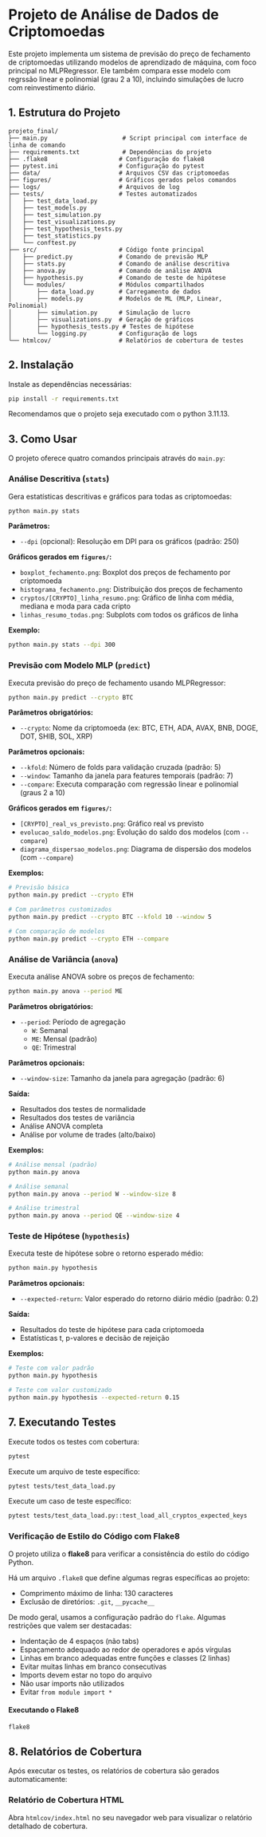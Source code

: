 # Projeto de Análise de Dados de Criptomoedas

Este projeto implementa um sistema de previsão do preço de fechamento de criptomoedas utilizando modelos de
aprendizado de máquina, com foco principal no MLPRegressor. Ele também compara esse modelo com regrssão linear
e polinomial (grau 2 a 10), incluindo simulações de lucro com reinvestimento diário.

## 1. Estrutura do Projeto

```
projeto_final/
├── main.py                     # Script principal com interface de linha de comando
├── requirements.txt            # Dependências do projeto
├── .flake8                    # Configuração do flake8
├── pytest.ini                 # Configuração do pytest
├── data/                      # Arquivos CSV das criptomoedas
├── figures/                   # Gráficos gerados pelos comandos
├── logs/                      # Arquivos de log
├── tests/                     # Testes automatizados
│   ├── test_data_load.py
│   ├── test_models.py
│   ├── test_simulation.py
│   ├── test_visualizations.py
│   ├── test_hypothesis_tests.py
│   ├── test_statistics.py
│   └── conftest.py
├── src/                       # Código fonte principal
│   ├── predict.py             # Comando de previsão MLP
│   ├── stats.py               # Comando de análise descritiva
│   ├── anova.py               # Comando de análise ANOVA
│   ├── hypothesis.py          # Comando de teste de hipótese
│   └── modules/               # Módulos compartilhados
│       ├── data_load.py       # Carregamento de dados
│       ├── models.py          # Modelos de ML (MLP, Linear, Polinomial)
│       ├── simulation.py      # Simulação de lucro
│       ├── visualizations.py  # Geração de gráficos
│       ├── hypothesis_tests.py # Testes de hipótese
│       └── logging.py         # Configuração de logs
└── htmlcov/                   # Relatórios de cobertura de testes
```

## 2. Instalação

Instale as dependências necessárias:

```bash
pip install -r requirements.txt
```

Recomendamos que o projeto seja executado com o python 3.11.13.

## 3. Como Usar

O projeto oferece quatro comandos principais através do `main.py`:

### Análise Descritiva (`stats`)

Gera estatísticas descritivas e gráficos para todas as criptomoedas:

```bash
python main.py stats
```

**Parâmetros:**
- `--dpi` (opcional): Resolução em DPI para os gráficos (padrão: 250)

**Gráficos gerados em `figures/`:**
- `boxplot_fechamento.png`: Boxplot dos preços de fechamento por criptomoeda
- `histograma_fechamento.png`: Distribuição dos preços de fechamento
- `cryptos/[CRYPTO]_linha_resumo.png`: Gráfico de linha com média, mediana e moda para cada cripto
- `linhas_resumo_todas.png`: Subplots com todos os gráficos de linha

**Exemplo:**
```bash
python main.py stats --dpi 300
```

### Previsão com Modelo MLP (`predict`)

Executa previsão do preço de fechamento usando MLPRegressor:

```bash
python main.py predict --crypto BTC
```

**Parâmetros obrigatórios:**
- `--crypto`: Nome da criptomoeda (ex: BTC, ETH, ADA, AVAX, BNB, DOGE, DOT, SHIB, SOL, XRP)

**Parâmetros opcionais:**
- `--kfold`: Número de folds para validação cruzada (padrão: 5)
- `--window`: Tamanho da janela para features temporais (padrão: 7)
- `--compare`: Executa comparação com regressão linear e polinomial (graus 2 a 10)

**Gráficos gerados em `figures/`:**
- `[CRYPTO]_real_vs_previsto.png`: Gráfico real vs previsto
- `evolucao_saldo_modelos.png`: Evolução do saldo dos modelos (com `--compare`)
- `diagrama_dispersao_modelos.png`: Diagrama de dispersão dos modelos (com `--compare`)

**Exemplos:**
```bash
# Previsão básica
python main.py predict --crypto ETH

# Com parâmetros customizados
python main.py predict --crypto BTC --kfold 10 --window 5

# Com comparação de modelos
python main.py predict --crypto ETH --compare
```

### Análise de Variância (`anova`)

Executa análise ANOVA sobre os preços de fechamento:

```bash
python main.py anova --period ME
```

**Parâmetros obrigatórios:**
- `--period`: Período de agregação
  - `W`: Semanal
  - `ME`: Mensal (padrão)
  - `QE`: Trimestral

**Parâmetros opcionais:**
- `--window-size`: Tamanho da janela para agregação (padrão: 6)

**Saída:**
- Resultados dos testes de normalidade
- Resultados dos testes de variância
- Análise ANOVA completa
- Análise por volume de trades (alto/baixo)

**Exemplos:**
```bash
# Análise mensal (padrão)
python main.py anova

# Análise semanal
python main.py anova --period W --window-size 8

# Análise trimestral
python main.py anova --period QE --window-size 4
```

### Teste de Hipótese (`hypothesis`)

Executa teste de hipótese sobre o retorno esperado médio:

```bash
python main.py hypothesis
```

**Parâmetros opcionais:**
- `--expected-return`: Valor esperado do retorno diário médio (padrão: 0.2)

**Saída:**
- Resultados do teste de hipótese para cada criptomoeda
- Estatísticas t, p-valores e decisão de rejeição

**Exemplos:**
```bash
# Teste com valor padrão
python main.py hypothesis

# Teste com valor customizado
python main.py hypothesis --expected-return 0.15
```

## 7. Executando Testes

Execute todos os testes com cobertura:

```bash
pytest
```

Execute um arquivo de teste específico:

```bash
pytest tests/test_data_load.py
```

Execute um caso de teste específico:

```bash
pytest tests/test_data_load.py::test_load_all_cryptos_expected_keys
```

### Verificação de Estilo do Código com Flake8

O projeto utiliza o **flake8** para verificar a consistência do estilo do código Python.

Há um arquivo `.flake8` que define algumas regras específicas ao projeto:
- Comprimento máximo de linha: 130 caracteres
- Exclusão de diretórios: `.git`, `__pycache__`

De modo geral, usamos a configuração padrão do `flake`. Algumas restrições que valem ser destacadas:

- Indentação de 4 espaços (não tabs)
- Espaçamento adequado ao redor de operadores e após vírgulas
- Linhas em branco adequadas entre funções e classes (2 linhas)
- Evitar muitas linhas em branco consecutivas
- Imports devem estar no topo do arquivo
- Não usar imports não utilizados
- Evitar `from module import *`

#### Executando o Flake8

```bash
flake8
```

## 8. Relatórios de Cobertura

Após executar os testes, os relatórios de cobertura são gerados automaticamente:

### Relatório de Cobertura HTML
Abra `htmlcov/index.html` no seu navegador web para visualizar o relatório detalhado de cobertura.

